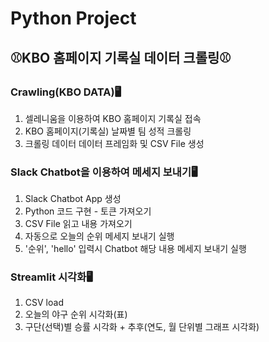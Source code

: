 # Python Project
## ⚾KBO 홈페이지 기록실 데이터 크롤링⚾

### Crawling(KBO DATA)🖥
1. 셀레니움을 이용하여 KBO 홈페이지 기록실 접속
2. KBO 홈페이지(기록실) 날짜별 팀 성적 크롤링
3. 크롤링 데이터 데이터 프레임화 및 CSV File 생성

### Slack Chatbot을 이용하여 메세지 보내기🖥
1. Slack Chatbot App 생성
2. Python 코드 구현 - 토큰 가져오기
3. CSV File 읽고 내용 가져오기
4. 자동으로 오늘의 순위 메세지 보내기 실행
5. '순위', 'hello' 입력시 Chatbot 해당 내용 메세지 보내기 실행

### Streamlit 시각화🖥
1. CSV load
2. 오늘의 야구 순위 시각화(표)
3. 구단(선택)별 승률 시각화 + 추후(연도, 월 단위별 그래프 시각화)
